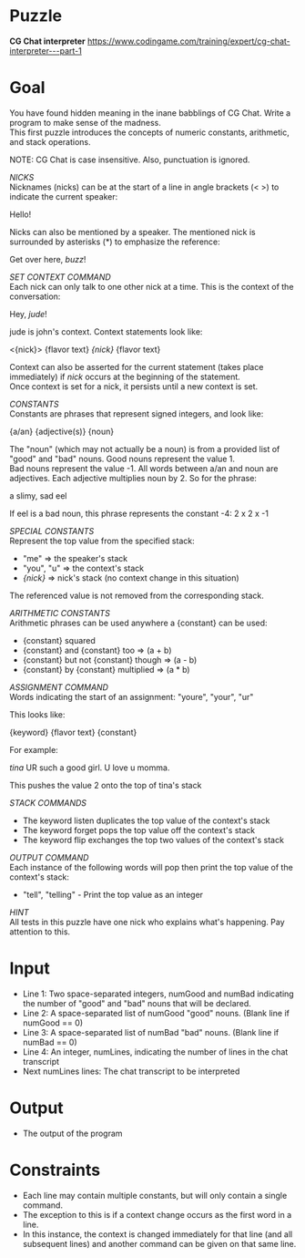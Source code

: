 # Puzzle
**CG Chat interpreter** https://www.codingame.com/training/expert/cg-chat-interpreter---part-1

# Goal
You have found hidden meaning in the inane babblings of CG Chat. Write a program to make sense of the madness.  
This first puzzle introduces the concepts of numeric constants, arithmetic, and stack operations.

NOTE: CG Chat is case insensitive. Also, punctuation is ignored.

*NICKS*  
Nicknames (nicks) can be at the start of a line in angle brackets (< >) to indicate the current speaker:

<jim> Hello!

Nicks can also be mentioned by a speaker. The mentioned nick is surrounded by asterisks (*) to emphasize the reference:

<woody> Get over here, *buzz*!

*SET CONTEXT COMMAND*  
Each nick can only talk to one other nick at a time. This is the context of the conversation:

<john> Hey, *jude*!

jude is john's context. Context statements look like:

<{nick}> {flavor text} *{nick}* {flavor text}

Context can also be asserted for the current statement (takes place immediately) if *nick* occurs at the beginning of the statement.  
Once context is set for a nick, it persists until a new context is set.

*CONSTANTS*  
Constants are phrases that represent signed integers, and look like:

{a/an} {adjective(s)} {noun}

The "noun" (which may not actually be a noun) is from a provided list of "good" and "bad" nouns. Good nouns represent the value 1.  
Bad nouns represent the value -1. All words between a/an and noun are adjectives. Each adjective multiplies noun by 2. So for the phrase:

a slimy, sad eel

If eel is a bad noun, this phrase represents the constant -4: 2 x 2 x -1

*SPECIAL CONSTANTS*  
Represent the top value from the specified stack:
- "me" => the speaker's stack
- "you", "u" => the context's stack
- *{nick}* => nick's stack (no context change in this situation)

The referenced value is not removed from the corresponding stack.

*ARITHMETIC CONSTANTS*  
Arithmetic phrases can be used anywhere a {constant} can be used:
- {constant} squared
- {constant} and {constant} too => (a + b)
- {constant} but not {constant} though => (a - b)
- {constant} by {constant} multiplied => (a * b)

*ASSIGNMENT COMMAND*  
Words indicating the start of an assignment: "youre", "your", "ur"

This looks like:

{keyword} {flavor text} {constant}

For example:

<tom> *tina* UR such a good girl. U love u momma.

This pushes the value 2 onto the top of tina's stack

*STACK COMMANDS*  
- The keyword listen duplicates the top value of the context's stack
- The keyword forget pops the top value off the context's stack
- The keyword flip exchanges the top two values of the context's stack

*OUTPUT COMMAND*  
Each instance of the following words will pop then print the top value of the context's stack:
- "tell", "telling" - Print the top value as an integer

*HINT*  
All tests in this puzzle have one nick who explains what's happening. Pay attention to this.

# Input
* Line 1: Two space-separated integers, numGood and numBad indicating the number of "good" and "bad" nouns that will be declared. 
* Line 2: A space-separated list of numGood "good" nouns. (Blank line if numGood == 0)
* Line 3: A space-separated list of numBad "bad" nouns. (Blank line if numBad == 0)
* Line 4: An integer, numLines, indicating the number of lines in the chat transcript
* Next numLines lines: The chat transcript to be interpreted

# Output
* The output of the program

# Constraints
* Each line may contain multiple constants, but will only contain a single command.  
* The exception to this is if a context change occurs as the first word in a line. 
* In this instance, the context is changed immediately for that line (and all subsequent lines) and another command can be given on that same line.
